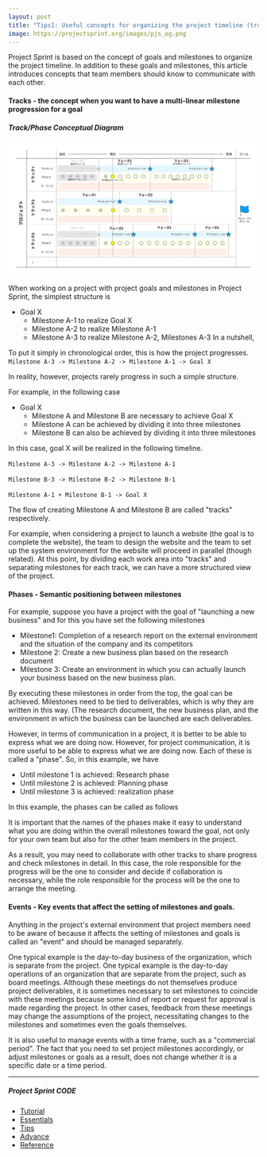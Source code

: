 ```yaml
---
layout: post
title: "Tips1: Useful concepts for organizing the project timeline (tracks/phases/events)"
image: https://projectsprint.org/images/pjs_og.png
---
```


Project Sprint is based on the concept of goals and milestones to organize the project timeline. In addition to these goals and milestones, this article introduces concepts that team members should know to communicate with each other.

#### Tracks - the concept when you want to have a multi-linear milestone progression for a goal

##### Track/Phase Conceptual Diagram
![Concept Map of Track](/ja/images/track.png)

When working on a project with project goals and milestones in Project Sprint, the simplest structure is

- Goal X
  - Milestone A-1 to realize Goal X
  - Milestone A-2 to realize Milestone A-1
  - Milestone A-3 to realize Milestone A-2, Milestones A-3 In a nutshell,  


To put it simply in chronological order, this is how the project progresses.  
`Milestone A-3 -> Milestone A-2 -> Milestone A-1 -> Goal X`

In reality, however, projects rarely progress in such a simple structure.

For example, in the following case

- Goal X
  - Milestone A and Milestone B are necessary to achieve Goal X
  - Milestone A can be achieved by dividing it into three milestones
  - Milestone B can also be achieved by dividing it into three milestones

In this case, goal X will be realized in the following timeline.

`Milestone A-3 -> Milestone A-2 -> Milestone A-1`

`Milestone B-3 -> Milestone B-2 -> Milestone B-1`

`Milestone A-1 + Milestone B-1 -> Goal X`

The flow of creating Milestone A and Milestone B are called "tracks" respectively.

For example, when considering a project to launch a website (the goal is to complete the website), the team to design the website and the team to set up the system environment for the website will proceed in parallel (though related). At this point, by dividing each work area into "tracks" and separating milestones for each track, we can have a more structured view of the project.

#### Phases - Semantic positioning between milestones

For example, suppose you have a project with the goal of "launching a new business" and for this you have set the following milestones

- Milestone1: Completion of a research report on the external environment and the situation of the company and its competitors
- Milestone 2: Create a new business plan based on the research document
- Milestone 3: Create an environment in which you can actually launch your business based on the new business plan.

By executing these milestones in order from the top, the goal can be achieved. Milestones need to be tied to deliverables, which is why they are written in this way. (The research document, the new business plan, and the environment in which the business can be launched are each deliverables.

However, in terms of communication in a project, it is better to be able to express what we are doing now. However, for project communication, it is more useful to be able to express what we are doing now. Each of these is called a "phase". So, in this example, we have

- Until milestone 1 is achieved: Research phase
- Until milestone 2 is achieved: Planning phase
- Until milestone 3 is achieved: realization phase

In this example, the phases can be called as follows

It is important that the names of the phases make it easy to understand what you are doing within the overall milestones toward the goal, not only for your own team but also for the other team members in the project.

As a result, you may need to collaborate with other tracks to share progress and check milestones in detail. In this case, the role responsible for the progress will be the one to consider and decide if collaboration is necessary, while the role responsible for the process will be the one to arrange the meeting.

#### Events - Key events that affect the setting of milestones and goals.

Anything in the project's external environment that project members need to be aware of because it affects the setting of milestones and goals is called an "event" and should be managed separately.

One typical example is the day-to-day business of the organization, which is separate from the project. One typical example is the day-to-day operations of an organization that are separate from the project, such as board meetings. Although these meetings do not themselves produce project deliverables, it is sometimes necessary to set milestones to coincide with these meetings because some kind of report or request for approval is made regarding the project. In other cases, feedback from these meetings may change the assumptions of the project, necessitating changes to the milestones and sometimes even the goals themselves.

It is also useful to manage events with a time frame, such as a "commercial period". The fact that you need to set project milestones accordingly, or adjust milestones or goals as a result, does not change whether it is a specific date or a time period.

---

##### Project Sprint CODE
- [Tutorial](../tutorial/index.md)
- [Essentials](../essentials.md)
- [Tips](../tips/index.md)
- [Advance](../advance.md)
- [Reference](../reference.md)
